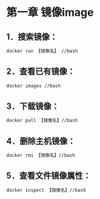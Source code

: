 第一章 镜像image
====  
1．搜索镜像：
------- 
```bash
docker run 【镜像名】 //bash
```
2．查看已有镜像： 
------- 
```bash
docker images //bash
```
3．下载镜像：
------- 
```bash
docker pull 【镜像名】//bash
```
4．删除主机镜像：
------- 
```bash
docker rmi 【镜像名】//bash
```
5．查看文件镜像属性：
------- 
```bash
docker inspect 【镜像名】//bash
```


